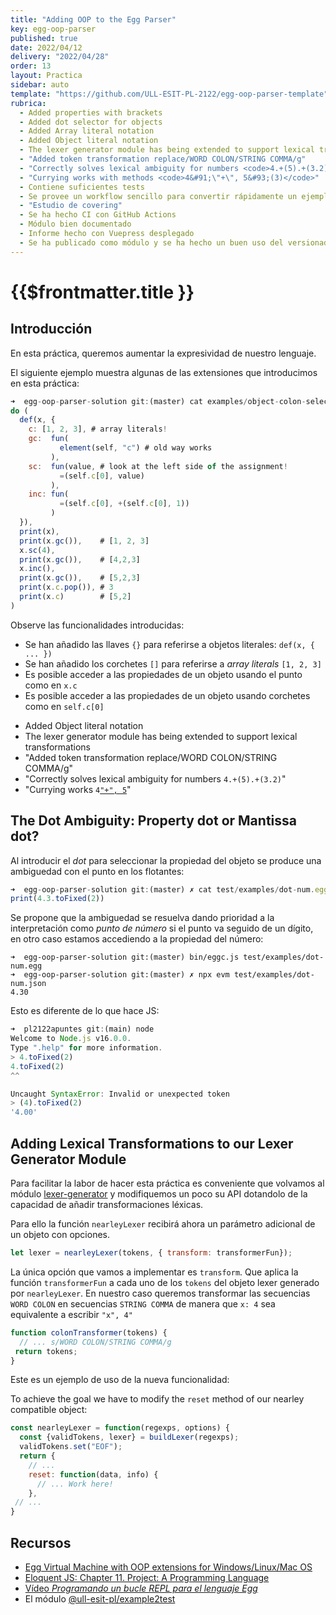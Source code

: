 ```yaml
---
title: "Adding OOP to the Egg Parser"
key: egg-oop-parser
published: true
date: 2022/04/12
delivery: "2022/04/28"
order: 13
layout: Practica
sidebar: auto
template: "https://github.com/ULL-ESIT-PL-2122/egg-oop-parser-template"
rubrica: 
  - Added properties with brackets
  - Added dot selector for objects 
  - Added Array literal notation 
  - Added Object literal notation
  - The lexer generator module has being extended to support lexical transformations
  - "Added token transformation replace/WORD COLON/STRING COMMA/g"
  - "Correctly solves lexical ambiguity for numbers <code>4.+(5).+(3.2)</code>"
  - "Currying works with methods <code>4&#91;\"+\", 5&#93;(3)</code>"
  - Contiene suficientes tests
  - Se provee un workflow sencillo para convertir rápidamente un ejemplo operativo en un test 
  - "Estudio de covering"
  - Se ha hecho CI con GitHub Actions
  - Módulo bien documentado 
  - Informe hecho con Vuepress desplegado
  - Se ha publicado como módulo y se ha hecho un buen uso del versionado semántico en la evolución del módulo
---
```


# {{$frontmatter.title }}

<!-- Only the + implemented as method of numbers. Need to implemetn the rest ... -->

## Introducción

En esta práctica, queremos aumentar la expresividad de nuestro lenguaje. 

El siguiente ejemplo muestra algunas de las extensiones que introducimos en esta práctica:

```js
➜  egg-oop-parser-solution git:(master) cat examples/object-colon-selector.egg 
do (
  def(x, {
    c: [1, 2, 3], # array literals!
    gc:  fun(
           element(self, "c") # old way works
         ), 
    sc:  fun(value, # look at the left side of the assignment!
           =(self.c[0], value)
         ),
    inc: fun( 
           =(self.c[0], +(self.c[0], 1)) 
         ) 
  }),
  print(x),
  print(x.gc()),    # [1, 2, 3]
  x.sc(4),
  print(x.gc()),    # [4,2,3]
  x.inc(),
  print(x.gc()),    # [5,2,3]
  print(x.c.pop()), # 3
  print(x.c)        # [5,2]
)
```

Observe las funcionalidades introducidas:

* Se han añadido las llaves `{}` para referirse a objetos literales: `def(x, { ... })`
* Se han añadido los corchetes `[]` para referirse a *array literals* `[1, 2, 3]`
* Es posible acceder a las propiedades de un objeto usando el punto como en `x.c`
* Es posible acceder a las propiedades de un objeto usando corchetes como en `self.c[0]`

- Added Object literal notation
- The lexer generator module has being extended to support lexical transformations
- "Added token transformation replace/WORD COLON/STRING COMMA/g"
- "Correctly solves lexical ambiguity for numbers <code>4.+(5).+(3.2)</code>"
- "Currying works <code>4[\"+\", 5](3)</code>"

## The Dot Ambiguity: Property dot or Mantissa dot?

Al introducir el *dot* para seleccionar la propiedad del objeto se produce una ambiguedad con el punto en los flotantes:

```js
➜  egg-oop-parser-solution git:(master) ✗ cat test/examples/dot-num.egg 
print(4.3.toFixed(2))
```

Se propone que la ambiguedad se resuelva dando prioridad a la interpretación como *punto de número* si el punto va seguido de un dígito, en otro caso estamos accediendo a la propiedad del número:

```
➜  egg-oop-parser-solution git:(master) bin/eggc.js test/examples/dot-num.egg 
➜  egg-oop-parser-solution git:(master) ✗ npx evm test/examples/dot-num.json  
4.30
```

Esto es diferente de lo que hace JS:

```js
➜  pl2122apuntes git:(main) node
Welcome to Node.js v16.0.0.
Type ".help" for more information.
> 4.toFixed(2)
4.toFixed(2)
^^

Uncaught SyntaxError: Invalid or unexpected token
> (4).toFixed(2)
'4.00'
```

## Adding Lexical Transformations to our Lexer Generator Module

Para facilitar la labor de hacer esta práctica es conveniente que volvamos al módulo [lexer-generator](/practicas/lexer-generator) y modifiquemos un poco su API dotandolo de la capacidad de añadir transformaciones léxicas.

Para ello la función `nearleyLexer` recibirá ahora un parámetro adicional de un objeto con opciones.

```js
let lexer = nearleyLexer(tokens, { transform: transformerFun});
```

La única opción que vamos a implementar es `transform`. Que aplica la función `transformerFun` a cada uno de los `tokens` del objeto lexer generado por `nearleyLexer`. En nuestro caso queremos transformar las secuencias `WORD COLON` en  secuencias `STRING COMMA` de manera que `x: 4` sea equivalente a escribir `"x", 4"`

```js
function colonTransformer(tokens) {
  // ... s/WORD COLON/STRING COMMA/g
 return tokens;
}
```

 Este es un ejemplo de uso de la nueva funcionalidad:


To achieve the goal we have to modify the `reset` method of our nearley compatible object:

```js
const nearleyLexer = function(regexps, options) {
  const {validTokens, lexer} = buildLexer(regexps);
  validTokens.set("EOF");
  return {
    // ...
    reset: function(data, info) { 
      // ... Work here!
    },
 // ...
}
```


## Recursos

* [Egg Virtual Machine with OOP extensions for Windows/Linux/Mac OS](https://github.com/crguezl/oop-evm-releases/releases/tag/v1.0.0)
* [Eloquent JS: Chapter 11. Project: A Programming Language](http://eloquentjavascript.net/11_language.html)
* [Vídeo *Programando un bucle REPL para el lenguaje Egg*](https://youtu.be/5gIlt6r29lw)
* El módulo [@ull-esit-pl/example2test](https://www.npmjs.com/package/@ull-esit-pl/example2test)


